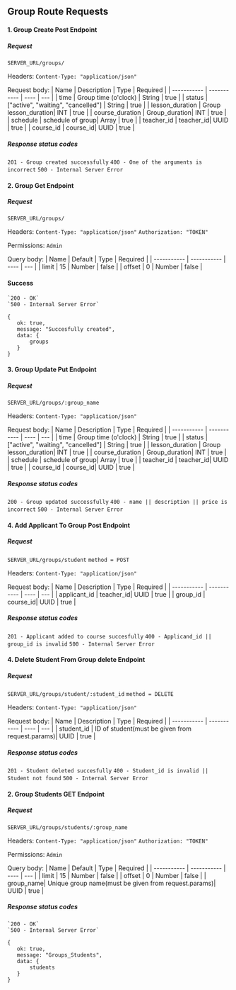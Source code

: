 ## Group Route Requests

#### 1. Group Create Post Endpoint

##### Request

`SERVER_URL/groups/`

Headers:
`Content-Type: "application/json"`

Request body:
| Name | Description | Type | Required |
| ----------- | ----------- | ---- | --- |
| time | Group time (o'clock) | String | true |
| status | ["active", "waiting", "cancelled"] | String | true |
| lesson_duration | Group lesson_duration| INT | true |
| course_duration | Group_duration| INT | true |
| schedule | schedule of group| Array | true |
| teacher_id | teacher_id| UUID | true |
| course_id | course_id| UUID | true |

##### Response status codes

`201 - Group created successfully`
`400 - One of the arguments is incorrect`
`500 - Internal Server Error`

#### 2. Group Get Endpoint

##### Request

`SERVER_URL/groups/`

Headers:
`Content-Type: "application/json"`
`Authorization: "TOKEN"`

Permissions:
`Admin`

Query body:
| Name | Default | Type | Required |
| ----------- | ----------- | ---- | --- |
| limit | 15 | Number | false |
| offset | 0 | Number | false |

#### Success

    `200 - OK`
    `500 - Internal Server Error`

    {
       ok: true,
       message: "Succesfully created",
       data: {
           groups
       }
    }

#### 3. Group Update Put Endpoint

##### Request

`SERVER_URL/groups/:group_name`

Headers:
`Content-Type: "application/json"`

Request body:
| Name | Description | Type | Required |
| ----------- | ----------- | ---- | --- |
| time | Group time (o'clock) | String | true |
| status | ["active", "waiting", "cancelled"] | String | true |
| lesson_duration | Group lesson_duration| INT | true |
| course_duration | Group_duration| INT | true |
| schedule | schedule of group| Array | true |
| teacher_id | teacher_id| UUID | true |
| course_id | course_id| UUID | true |

##### Response status codes

`200 - Group updated successfully`
`400 - name || description || price is incorrect`
`500 - Internal Server Error`

#### 4. Add Applicant To Group Post Endpoint

##### Request

`SERVER_URL/groups/student`
`method = POST`

Headers:
`Content-Type: "application/json"`

Request body:
| Name | Description | Type | Required |
| ----------- | ----------- | ---- | --- |
| applicant_id | teacher_id| UUID | true |
| group_id | course_id| UUID | true |

##### Response status codes

`201 - Applicant added to course succesfully`
`400 - Applicand_id || group_id is invalid`
`500 - Internal Server Error`

#### 4. Delete Student From Group delete Endpoint

##### Request

`SERVER_URL/groups/student/:student_id`
`method = DELETE`

Headers:
`Content-Type: "application/json"`

Request body:
| Name | Description | Type | Required |
| ----------- | ----------- | ---- | --- |
| student_id | ID of student(must be given from request.params)| UUID | true |

##### Response status codes

`201 - Student deleted succesfully`
`400 - Student_id is invalid || Student not found`
`500 - Internal Server Error`

#### 2. Group Students GET Endpoint

##### Request

`SERVER_URL/groups/students/:group_name`

Headers:
`Content-Type: "application/json"`
`Authorization: "TOKEN"`

Permissions:
`Admin`

Query body:
| Name | Default | Type | Required |
| ----------- | ----------- | ---- | --- |
| limit | 15 | Number | false |
| offset | 0 | Number | false |
| group_name| Unique group name(must be given from request.params)| UUID | true |

##### Response status codes

    `200 - OK`
    `500 - Internal Server Error`

    {
       ok: true,
       message: "Groups_Students",
       data: {
           students
       }
    }
